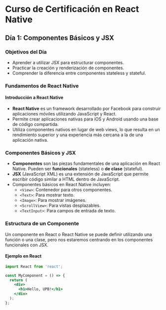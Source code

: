 # Curso de Certificación en React Native

## Día 1: Componentes Básicos y JSX

### Objetivos del Día
- Aprender a utilizar JSX para estructurar componentes.
- Practicar la creación y renderización de componentes.
- Comprender la diferencia entre componentes stateless y stateful.

### Fundamentos de React Native

#### Introducción a React Native
- **React Native** es un framework desarrollado por Facebook para construir aplicaciones móviles utilizando JavaScript y React.
- Permite crear aplicaciones nativas para iOS y Android usando una base de código compartida.
- Utiliza componentes nativos en lugar de web views, lo que resulta en un rendimiento superior y una experiencia más cercana a la de una aplicación nativa.

### Componentes Básicos y JSX
- **Componentes** son las piezas fundamentales de una aplicación en React Native. Pueden ser **funcionales** (stateless) o **de clase** (stateful).
- **JSX** (JavaScript XML) es una extensión de JavaScript que permite escribir código similar a HTML dentro de JavaScript.
- Componentes básicos en React Native incluyen:
  - `<View>`: Contenedor para otros componentes.
  - `<Text>`: Para mostrar texto.
  - `<Image>`: Para mostrar imágenes.
  - `<ScrollView>`: Para vistas desplazables.
  - `<TextInput>`: Para campos de entrada de texto.

### Estructura de un Componente

Un componente en React o React Native se puede definir utilizando una función o una clase, pero nos estaremos centrando en los componentes funcionales con JSX.

#### Ejemplo en React
```jsx
import React from 'react';

const MyComponent = () => {
  return (
    <div>
      <h1>Hello, UPB!</h1>
    </div>
  );
};

